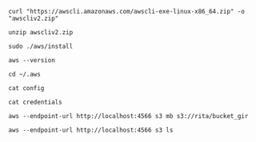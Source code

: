 ```
curl "https://awscli.amazonaws.com/awscli-exe-linux-x86_64.zip" -o "awscliv2.zip"
```

```
unzip awscliv2.zip
```

```
sudo ./aws/install
```

```
aws --version
```

```
cd ~/.aws
```

```
cat config
```

```
cat credentials 
```

```
aws --endpoint-url http://localhost:4566 s3 mb s3://rita/bucket_gir
```

```
aws --endpoint-url http://localhost:4566 s3 ls
```